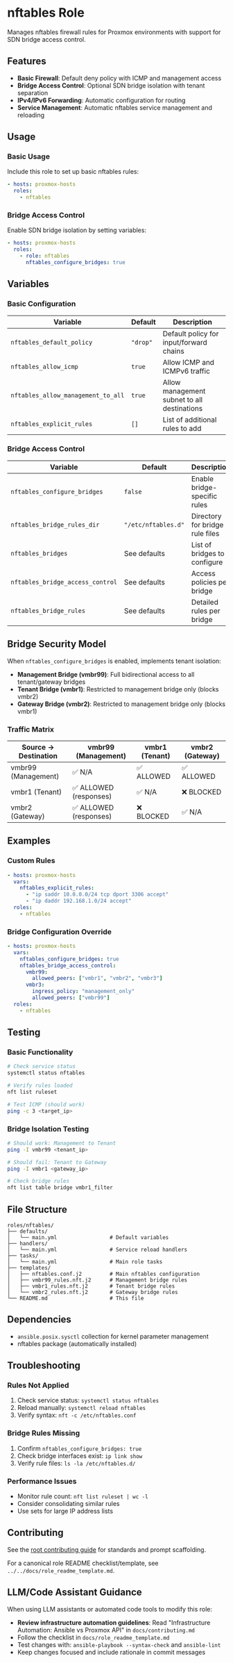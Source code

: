 # nftables Role

Manages nftables firewall rules for Proxmox environments with support for SDN bridge access control.

## Features

- **Basic Firewall**: Default deny policy with ICMP and management access
- **Bridge Access Control**: Optional SDN bridge isolation with tenant separation
- **IPv4/IPv6 Forwarding**: Automatic configuration for routing
- **Service Management**: Automatic nftables service management and reloading

## Usage

### Basic Usage

Include this role to set up basic nftables rules:

```yaml
- hosts: proxmox-hosts
  roles:
    - nftables
```

### Bridge Access Control

Enable SDN bridge isolation by setting variables:

```yaml
- hosts: proxmox-hosts
  roles:
    - role: nftables
      nftables_configure_bridges: true
```

## Variables

### Basic Configuration

| Variable | Default | Description |
|----------|---------|-------------|
| `nftables_default_policy` | `"drop"` | Default policy for input/forward chains |
| `nftables_allow_icmp` | `true` | Allow ICMP and ICMPv6 traffic |
| `nftables_allow_management_to_all` | `true` | Allow management subnet to all destinations |
| `nftables_explicit_rules` | `[]` | List of additional rules to add |

### Bridge Access Control

| Variable | Default | Description |
|----------|---------|-------------|
| `nftables_configure_bridges` | `false` | Enable bridge-specific rules |
| `nftables_bridge_rules_dir` | `"/etc/nftables.d"` | Directory for bridge rule files |
| `nftables_bridges` | See defaults | List of bridges to configure |
| `nftables_bridge_access_control` | See defaults | Access policies per bridge |
| `nftables_bridge_rules` | See defaults | Detailed rules per bridge |

## Bridge Security Model

When `nftables_configure_bridges` is enabled, implements tenant isolation:

- **Management Bridge (vmbr99)**: Full bidirectional access to all tenant/gateway bridges
- **Tenant Bridge (vmbr1)**: Restricted to management bridge only (blocks vmbr2)
- **Gateway Bridge (vmbr2)**: Restricted to management bridge only (blocks vmbr1)

### Traffic Matrix

| Source → Destination | vmbr99 (Management) | vmbr1 (Tenant) | vmbr2 (Gateway) |
|---------------------|-------------------|----------------|----------------|
| vmbr99 (Management) | ✅ N/A | ✅ ALLOWED | ✅ ALLOWED |
| vmbr1 (Tenant) | ✅ ALLOWED (responses) | ✅ N/A | ❌ BLOCKED |
| vmbr2 (Gateway) | ✅ ALLOWED (responses) | ❌ BLOCKED | ✅ N/A |

## Examples

### Custom Rules

```yaml
- hosts: proxmox-hosts
  vars:
    nftables_explicit_rules:
      - "ip saddr 10.0.0.0/24 tcp dport 3306 accept"
      - "ip daddr 192.168.1.0/24 accept"
  roles:
    - nftables
```

### Bridge Configuration Override

```yaml
- hosts: proxmox-hosts
  vars:
    nftables_configure_bridges: true
    nftables_bridge_access_control:
      vmbr99:
        allowed_peers: ["vmbr1", "vmbr2", "vmbr3"]
      vmbr3:
        ingress_policy: "management_only"
        allowed_peers: ["vmbr99"]
  roles:
    - nftables
```

## Testing

### Basic Functionality

```bash
# Check service status
systemctl status nftables

# Verify rules loaded
nft list ruleset

# Test ICMP (should work)
ping -c 3 <target_ip>
```

### Bridge Isolation Testing

```bash
# Should work: Management to Tenant
ping -I vmbr99 <tenant_ip>

# Should fail: Tenant to Gateway
ping -I vmbr1 <gateway_ip>

# Check bridge rules
nft list table bridge vmbr1_filter
```

## File Structure

```
roles/nftables/
├── defaults/
│   └── main.yml                 # Default variables
├── handlers/
│   └── main.yml                 # Service reload handlers
├── tasks/
│   └── main.yml                 # Main role tasks
├── templates/
│   ├── nftables.conf.j2         # Main nftables configuration
│   ├── vmbr99_rules.nft.j2      # Management bridge rules
│   ├── vmbr1_rules.nft.j2       # Tenant bridge rules
│   └── vmbr2_rules.nft.j2       # Gateway bridge rules
└── README.md                    # This file
```

## Dependencies

- `ansible.posix.sysctl` collection for kernel parameter management
- nftables package (automatically installed)

## Troubleshooting

### Rules Not Applied

1. Check service status: `systemctl status nftables`
2. Reload manually: `systemctl reload nftables`
3. Verify syntax: `nft -c /etc/nftables.conf`

### Bridge Rules Missing

1. Confirm `nftables_configure_bridges: true`
2. Check bridge interfaces exist: `ip link show`
3. Verify rule files: `ls -la /etc/nftables.d/`

### Performance Issues

- Monitor rule count: `nft list ruleset | wc -l`
- Consider consolidating similar rules
- Use sets for large IP address lists

## Contributing

See the [root contributing guide](../../docs/contributing.md) for standards and prompt scaffolding.

For a canonical role README checklist/template, see `../../docs/role_readme_template.md`.

## LLM/Code Assistant Guidance

When using LLM assistants or automated code tools to modify this role:

- **Review infrastructure automation guidelines**: Read "Infrastructure Automation: Ansible vs Proxmox API" in `docs/contributing.md`
- Follow the checklist in `docs/role_readme_template.md`
- Test changes with: `ansible-playbook --syntax-check` and `ansible-lint`
- Keep changes focused and include rationale in commit messages